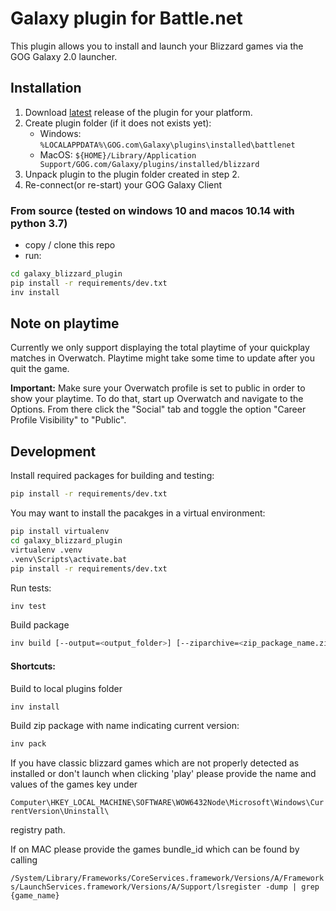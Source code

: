 # Galaxy plugin for Battle.net

This plugin allows you to install and launch your Blizzard games via the GOG Galaxy 2.0 launcher.

## Installation
1. Download [latest](https://github.com/FriendsOfGalaxy/galaxy-integration-blizzard/releases) release of the plugin for your platform.
2. Create plugin folder (if it does not exists yet):
	- Windows: `%LOCALAPPDATA%\GOG.com\Galaxy\plugins\installed\battlenet`
	- MacOS: `${HOME}/Library/Application Support/GOG.com/Galaxy/plugins/installed/blizzard`
3. Unpack plugin to the plugin folder created in step 2.
4. Re-connect(or re-start) your GOG Galaxy Client

### From source (tested on windows 10 and macos 10.14 with python 3.7)
- copy / clone this repo
- run:
```bash
cd galaxy_blizzard_plugin
pip install -r requirements/dev.txt
inv install
```

## Note on playtime

Currently we only support displaying the total playtime of your quickplay matches in Overwatch. Playtime might take some time to update after you quit the game.

**Important:** Make sure your Overwatch profile is set to public in order to show your playtime.
To do that, start up Overwatch and navigate to the Options. From there click the "Social" tab and toggle the option "Career Profile Visibility" to "Public".


## Development

Install required packages for building and testing:

```bash
pip install -r requirements/dev.txt
```

You may want to install the pacakges in a virtual environment:

```bash
pip install virtualenv
cd galaxy_blizzard_plugin
virtualenv .venv
.venv\Scripts\activate.bat
pip install -r requirements/dev.txt
```

Run tests:
```bash
inv test
```

Build package
```bash
inv build [--output=<output_folder>] [--ziparchive=<zip_package_name.zip>]
```

#### Shortcuts:

Build to local plugins folder
```bash
inv install
```

Build zip package with name indicating current version:
```bash
inv pack
```

If you have classic blizzard games which are not properly detected as installed or don't launch when clicking 'play'
please provide the name and values of the games key under

```Computer\HKEY_LOCAL_MACHINE\SOFTWARE\WOW6432Node\Microsoft\Windows\CurrentVersion\Uninstall\```

registry path.

If on MAC please provide the games bundle_id which can be found by calling

```/System/Library/Frameworks/CoreServices.framework/Versions/A/Frameworks/LaunchServices.framework/Versions/A/Support/lsregister -dump | grep {game_name}```
